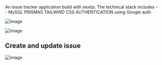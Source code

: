 

An issue tracker application build with nextjs.
The technical stack includes --
MySQL
PRISMAS
TAILWIND CSS
AUTHENTICATION using Google auth

![image](https://github.com/user-attachments/assets/fdbc2d91-b4fc-4b30-8235-cbe79170d423)

![image](https://github.com/user-attachments/assets/8cafdbdb-7fe0-4dc5-b518-dc8102c7c269)

## Create and update issue
![image](https://github.com/user-attachments/assets/c6877f08-3bd5-4aab-949d-49fa8e896417)







